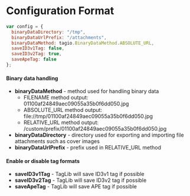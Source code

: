 # Configuration Format

```javascript
var config = {
  binaryDataDirectory: "/tmp",
  binaryDataUrlPrefix: "/attachments",
  binaryDataMethod: tagio.BinaryDataMethod.ABSOLUTE_URL,
  saveID3v1Tag: false,
  saveID3v2Tag: true,
  saveApeTag: false
};
```

#### Binary data handling

* **binaryDataMethod** - method used for handling binary data
  * FILENAME method output: 01100af24849aec09055a35b0f6dd050.jpg
  * ABSOLUTE_URL method output: file://tmp/01100af24849aec09055a35b0f6dd050.jpg
  * RELATIVE_URL method output: /custom/prefix/01100af24849aec09055a35b0f6dd050.jpg
* **binaryDataDirectory** - directory used for exporting and importing file attachments such as cover images
* **binaryDataUrlPrefix** - prefix used in RELATIVE_URL method


#### Enable or disable tag formats

* **saveID3v1Tag** - TagLib will save ID3v1 tag if possible
* **saveID3v2Tag** - TagLib will save ID3v2 tag if possible
* **saveApeTag** - TagLib will save APE tag if possible
